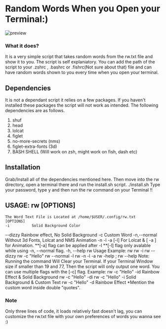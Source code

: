 # Random Words When you Open your Terminal:)
![preview](https://github.com/Sidmaz666/rw/blob/main/rw-preview.gif?raw=true)
### What it does?
It is a very simple script that takes random words from the rw.txt file and show it to you. The script is self explaniatory. You can add the path of the script to your .zshrc , .bashrc or .fishrc(Not sure about that) file and can have random words shown to you every time when you open your terminal.
## Dependencies
It is not a dependant script it relies on a few packages. If you haven't installed these packages the script will not work as intended. The following dependencies are as follows.
1. shuf
2. head
3. lolcat
4. figlet
5. no-more-secrets (nms)
6. figlet-extra-fonts (3d)
7. BASH SHELL (Will work on zsh, might work on fish, dash etc)
## Installation
Grab/Install all of the dependencies mentioned here. Then move into the rw directory, open a terminal there and run the install.sh script.
./install.sh
Type your password, type y and then run the rw command on your Terminal !!
## USAGE: rw [OPTIONS] 
	The Word Text File is Located at /home/$USER/.config/rw.txt
	[OPTIONS]
	-i      	Solid Background Color
--dizzy         Rainbow effect, No Solid Background
-c 		Custom Word
-n,--normal     Without 3d Fonts, Lolcat and NMS Animation
-n -l -a        [-l] For Lolcat & [ -a ] for Animation.
**[-a] flag can be applied after -l
**[-l] flag only avalable while using -n, --normal flag.
-h, --help      rw Usage
	Example:
	rw
	rw -i
	rw --dizzy
	rw -c "Hello"
	rw --normal -l
	rw -n -l -a
	rw -help ; rw --help
	Note: Running the command Will Clear your Terminal.
	If your Terminal Window size if smaller than 19 and 77, 
	Then the script will only output one word.
	You can use multiple flags with the [-c] flag.
	Example:
	rw -c "Hello" -id    Rainbow Effect & Solid Background
	rw -c "Hello" -di
	rw -c "Hello" -i     Solid Background & Custom Text
	rw -c "Hello" -d     Rainbow Effect
*Mention the custom word inside double "quotes".

### Note
Only three lines of code, it loads relatively fast doesn't lag, you can customize the rw.txt file with your own preferences of words you wanna see :)
